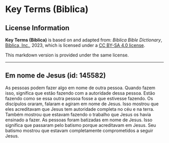 # Key Terms (Biblica)

## License Information

**Key Terms (Biblica)** is based on and adapted from: _Biblica Bible Dictionary_, [Biblica, Inc.](https://www.biblica.com/), 2023, which is licensed under a [CC BY-SA 4.0 license](https://creativecommons.org/licenses/by-sa/4.0/legalcode.en).

This markdown version is provided under the same license.



--------------------------------

## Em nome de Jesus (id: 145582)

As pessoas podem fazer algo em nome de outra pessoa. Quando fazem isso, significa que estão fazendo com a autoridade dessa pessoa. Estão fazendo como se essa outra pessoa fosse a que estivesse fazendo. Os discípulos oraram, falaram e agiram em nome de Jesus. Isso mostrou que eles acreditavam que Jesus tem autoridade completa no céu e na terra. Também mostrou que estavam fazendo o trabalho que Jesus os havia ensinado a fazer. As pessoas foram batizadas em nome de Jesus. Isso significa que passaram pelo batismo porque acreditavam em Jesus. Seu batismo mostrou que estavam completamente comprometidos a seguir Jesus.


